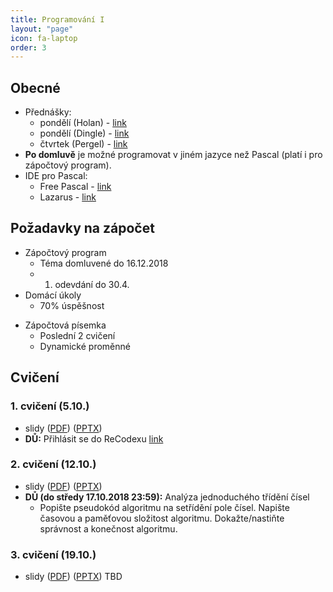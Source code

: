 ```yaml
---
title: Programování I
layout: "page"
icon: fa-laptop
order: 3
---
```


## Obecné
- Přednášky:
  - pondělí (Holan) - [link](https://ksvi.mff.cuni.cz/~holan/)
  - pondělí (Dingle) - [link](https://ksvi.mff.cuni.cz/~dingle/2018/programming_i.html)
  - čtvrtek (Pergel) - [link](https://kam.mff.cuni.cz/~perm/programovani/NNPRG030/index.html)
- **Po domluvě** je možné programovat v jiném jazyce než Pascal (platí i pro zápočtový program). 
- IDE pro Pascal:
  - Free Pascal - [link](https://www.freepascal.org/)
  - Lazarus - [link](https://www.lazarus-ide.org/)

## Požadavky na zápočet
- Zápočtový program
  - Téma domluvené do 16.12.2018
  - 1. odevdání do 30.4.
- Domácí úkoly
  - 70% úspěšnost
+ Zápočtová písemka
  - Poslední 2 cvičení
  - Dynamické proměnné

## Cvičení
### 1. cvičení (5.10.)
- slidy ([PDF](data/prg1/cv1/prg1_cv1.pdf)) ([PPTX](data/prg1/cv1/prg1_cv1.pptx))
- **DŮ:** Přihlásit se do ReCodexu [link](https://recodex.mff.cuni.cz/cs)

### 2. cvičení (12.10.)
- slidy ([PDF](data/prg1/cv2/prg1_cv2.pdf)) ([PPTX](data/prg1/cv2/prg1_cv2.pptx))
- **DŮ (do středy 17.10.2018 23:59):** Analýza jednoduchého třídění čísel
  - Popište pseudokód algoritmu na setřídění pole čísel. Napište časovou a paměťovou složitost algoritmu. Dokažte/nastiňte správnost a konečnost algoritmu.

### 3. cvičení (19.10.)
- slidy ([PDF](data/prg1/cv3/prg1_cv3.pdf)) ([PPTX](data/prg1/cv3/prg1_cv3.pptx))
TBD